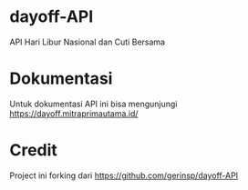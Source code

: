 # dayoff-API

API Hari Libur Nasional dan Cuti Bersama

# Dokumentasi

Untuk dokumentasi API ini bisa mengunjungi https://dayoff.mitraprimautama.id/

# Credit
Project ini forking dari https://github.com/gerinsp/dayoff-API
